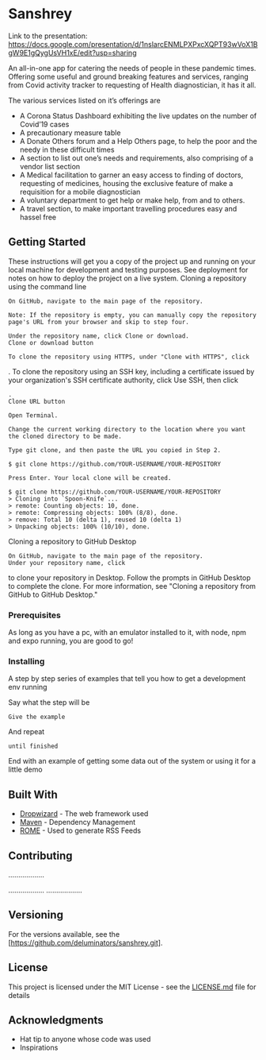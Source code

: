 # Sanshrey
Link to the presentation: https://docs.google.com/presentation/d/1nslarcENMLPXPxcXQPT93wVoX1BgW9E1gQygUsVH1xE/edit?usp=sharing

An all-in-one app for catering the needs of people in these pandemic times.
Offering some useful and ground breaking features and services, ranging from Covid activity tracker to requesting of Health diagnostician, it has it all.

The various services listed on it’s offerings are
- A Corona Status Dashboard exhibiting the live updates on the number of Covid’19 cases 
- A precautionary measure table
- A Donate Others forum and a Help Others page, to help the poor and the needy in these difficult times
- A section to list out one’s needs and requirements, also comprising of a vendor list section
- A Medical facilitation to garner an easy access to finding of doctors, requesting of medicines, housing the exclusive feature of make a requisition for a mobile diagnostician
- A voluntary department to get help or make help, from and to others.
- A travel section, to make important travelling procedures easy and hassel free


## Getting Started

These instructions will get you a copy of the project up and running on your local machine for development and testing purposes. See deployment for notes on how to deploy the project on a live system.
Cloning a repository using the command line

    On GitHub, navigate to the main page of the repository.

    Note: If the repository is empty, you can manually copy the repository page's URL from your browser and skip to step four.

    Under the repository name, click Clone or download.
    Clone or download button

    To clone the repository using HTTPS, under "Clone with HTTPS", click 

. To clone the repository using an SSH key, including a certificate issued by your organization's SSH certificate authority, click Use SSH, then click

    .
    Clone URL button

    Open Terminal.

    Change the current working directory to the location where you want the cloned directory to be made.

    Type git clone, and then paste the URL you copied in Step 2.

    $ git clone https://github.com/YOUR-USERNAME/YOUR-REPOSITORY

    Press Enter. Your local clone will be created.

    $ git clone https://github.com/YOUR-USERNAME/YOUR-REPOSITORY
    > Cloning into `Spoon-Knife`...
    > remote: Counting objects: 10, done.
    > remote: Compressing objects: 100% (8/8), done.
    > remove: Total 10 (delta 1), reused 10 (delta 1)
    > Unpacking objects: 100% (10/10), done.

Cloning a repository to GitHub Desktop

    On GitHub, navigate to the main page of the repository.
    Under your repository name, click 

to clone your repository in Desktop. Follow the prompts in GitHub Desktop to complete the clone. For more information, see "Cloning a repository from GitHub to GitHub Desktop."


### Prerequisites

As long as you have a pc, with an emulator installed to it, with node, npm and expo running, you are good to go!


### Installing

A step by step series of examples that tell you how to get a development env running

Say what the step will be

```
Give the example
```

And repeat

```
until finished
```

End with an example of getting some data out of the system or using it for a little demo



## Built With

* [Dropwizard](http://www.dropwizard.io/1.0.2/docs/) - The web framework used
* [Maven](https://maven.apache.org/) - Dependency Management
* [ROME](https://rometools.github.io/rome/) - Used to generate RSS Feeds

## Contributing
..................

..................
..................


## Versioning

For the versions available, see the [https://github.com/deluminators/sanshrey.git]. 


## License

This project is licensed under the MIT License - see the [LICENSE.md](LICENSE.md) file for details

## Acknowledgments

* Hat tip to anyone whose code was used
* Inspirations
